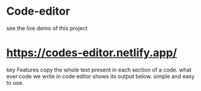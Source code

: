# Code-editor 


see the live demo of this project 
# https://codes-editor.netlify.app/ 

key Features 
copy the whole text present in each section of a code.
what ever code we write in code editor shows its output below.
simple and easy to use.
